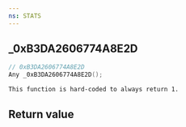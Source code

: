 ```yaml
---
ns: STATS
---
```

## _0xB3DA2606774A8E2D

```c
// 0xB3DA2606774A8E2D
Any _0xB3DA2606774A8E2D();
```

```
This function is hard-coded to always return 1.  
```

## Return value
